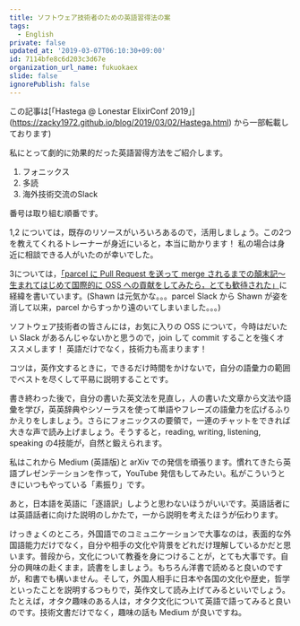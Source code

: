 ```yaml
---
title: ソフトウェア技術者のための英語習得法の案
tags:
  - English
private: false
updated_at: '2019-03-07T06:10:30+09:00'
id: 7114bfe8c6d203c3d67e
organization_url_name: fukuokaex
slide: false
ignorePublish: false
---
```

この記事は[「Hastega @ Lonestar ElixirConf 2019」]
(https://zacky1972.github.io/blog/2019/03/02/Hastega.html) から一部転載しております)

私にとって劇的に効果的だった英語習得方法をご紹介します。

1. フォニックス
2. 多読
3. 海外技術交流のSlack

番号は取り組む順番です。

1,2 については，既存のリソースがいろいろあるので，活用しましょう。この2つを教えてくれるトレーナーが身近にいると，本当に助かります！ 私の場合は身近に相談できる人がいたのが幸いでした。

3については，[「parcel に Pull Request を送って merge されるまでの顛末記〜生まれてはじめて国際的に OSS への貢献をしてみたら，とても歓待された」](https://qiita.com/zacky1972/items/0ce05454b67506edc634)に経緯を書いています。(Shawn は元気かな。。。parcel Slack から Shawn が姿を消して以来，parcel からすっかり遠のいてしまいました。。。)

ソフトウェア技術者の皆さんには，お気に入りの OSS について，今時はだいたい Slack があるんじゃないかと思うので，join して commit することを強くオススメします！ 英語だけでなく，技術力も高まります！

コツは，英作文するときに，できるだけ時間をかけないで，自分の語彙力の範囲でベストを尽くして平易に説明することです。

書き終わった後で，自分の書いた英文法を見直し，人の書いた文章から文法や語彙を学び，英英辞典やシソーラスを使って単語やフレーズの語彙力を広げるふりかえりをしましょう。さらにフォニックスの要領で，一連のチャットをできれば大きな声で読み上げましょう。そうすると，reading, writing, listening, speaking の4技能が，自然と鍛えられます。

私はこれから Medium (英語版)と arXiv での発信を頑張ります。慣れてきたら英語プレゼンテーションを作って，YouTube 発信もしてみたい。私がこういうときにいつもやっている「素振り」です。

あと，日本語を英語に「逐語訳」しようと思わないほうがいいです。英語話者には英語話者に向けた説明のしかたで，一から説明を考えたほうが伝わります。

けっきょくのところ，外国語でのコミュニケーションで大事なのは，表面的な外国語能力だけでなく，自分や相手の文化や背景をどれだけ理解しているかだと思います。普段から，文化について教養を身につけることが，とても大事です。自分の興味の赴くまま，読書をしましょう。もちろん洋書で読めると良いのですが，和書でも構いません。そして，外国人相手に日本や各国の文化や歴史，哲学といったことを説明するつもりで，英作文して読み上げてみるといいでしょう。たとえば，オタク趣味のある人は，オタク文化について英語で語ってみると良いのです。技術文書だけでなく，趣味の話も Medium が良いですね。
